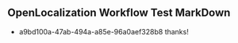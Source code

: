 ## OpenLocalization Workflow Test MarkDown
* a9bd100a-47ab-494a-a85e-96a0aef328b8 thanks!

<!--HONumber=Sep16_HO1-->



